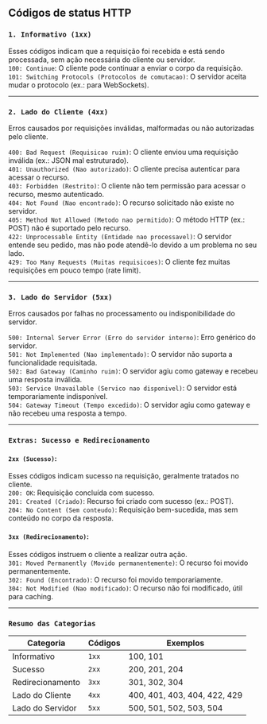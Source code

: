 ## Códigos de status HTTP

### ``1. Informativo (1xx)``
Esses códigos indicam que a requisição foi recebida e está sendo processada, sem ação necessária do cliente ou servidor.  
``100: Continue``: O cliente pode continuar a enviar o corpo da requisição.  
``101: Switching Protocols (Protocolos de comutacao)``: O servidor aceita mudar o protocolo (ex.: para WebSockets).  

---

### ``2. Lado do Cliente (4xx)``
Erros causados por requisições inválidas, malformadas ou não autorizadas pelo cliente.  

``400: Bad Request (Requisicao ruim)``: O cliente enviou uma requisição inválida (ex.: JSON mal estruturado).  
``401: Unauthorized (Nao autorizado)``: O cliente precisa autenticar para acessar o recurso.  
``403: Forbidden (Restrito)``: O cliente não tem permissão para acessar o recurso, mesmo autenticado.  
``404: Not Found (Nao encontrado)``: O recurso solicitado não existe no servidor.  
``405: Method Not Allowed (Metodo nao permitido)``: O método HTTP (ex.: POST) não é suportado pelo recurso.  
``422: Unprocessable Entity (Entidade nao processavel)``: O servidor entende seu pedido, mas não pode atendê-lo devido a um problema no seu lado.  
``429: Too Many Requests (Muitas requisicoes)``: O cliente fez muitas requisições em pouco tempo (rate limit).

---

### ``3. Lado do Servidor (5xx)``  
Erros causados por falhas no processamento ou indisponibilidade do servidor.  

``500: Internal Server Error (Erro do servidor interno)``: Erro genérico do servidor.  
``501: Not Implemented (Nao implementado)``: O servidor não suporta a funcionalidade requisitada.  
``502: Bad Gateway (Caminho ruim)``: O servidor agiu como gateway e recebeu uma resposta inválida.  
``503: Service Unavailable (Servico nao disponivel)``: O servidor está temporariamente indisponível.  
``504: Gateway Timeout (Tempo excedido)``: O servidor agiu como gateway e não recebeu uma resposta a tempo.

---

### ``Extras: Sucesso e Redirecionamento``

#### ``2xx (Sucesso)``:  
Esses códigos indicam sucesso na requisição, geralmente tratados no cliente.  
``200: OK``: Requisição concluída com sucesso.  
``201: Created (Criado)``: Recurso foi criado com sucesso (ex.: POST).  
``204: No Content (Sem conteudo)``: Requisição bem-sucedida, mas sem conteúdo no corpo da resposta.  

#### ``3xx (Redirecionamento)``:  
Esses códigos instruem o cliente a realizar outra ação.  
``301: Moved Permanently (Movido permanentemente)``: O recurso foi movido permanentemente.  
``302: Found (Encontrado)``: O recurso foi movido temporariamente.  
``304: Not Modified (Nao modificado)``: O recurso não foi modificado, útil para caching.

---

### ``Resumo das Categorias``  
| Categoria         | Códigos         | Exemplos                    |
|-------------------|-----------------|-----------------------------|
| Informativo       | ``1xx``         | 100, 101                   |
| Sucesso           | ``2xx``         | 200, 201, 204              |
| Redirecionamento  | ``3xx``         | 301, 302, 304              |
| Lado do Cliente   | ``4xx``         | 400, 401, 403, 404, 422, 429    |
| Lado do Servidor  | ``5xx``         | 500, 501, 502, 503, 504    |